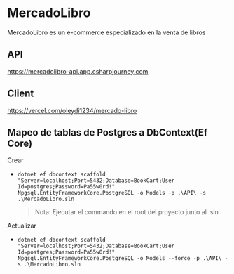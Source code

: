 # MercadoLibro
MercadoLibro es un e-commerce especializado en la venta de libros

## API
https://mercadolibro-api.app.csharpjourney.com
## Client
https://vercel.com/oleydi1234/mercado-libro

## Mapeo de tablas de Postgres a DbContext(Ef Core)
Crear 
- `dotnet ef dbcontext scaffold "Server=localhost;Port=5432;Database=BookCart;User Id=postgres;Password=Pa55w0rd!" Npgsql.EntityFrameworkCore.PostgreSQL -o Models -p .\API\ -s .\MercadoLibro.sln`
  >Nota: Ejecutar el commando en el root del proyecto junto al .sln
  
Actualizar
- `dotnet ef dbcontext scaffold "Server=localhost;Port=5432;Database=BookCart;User Id=postgres;Password=Pa55w0rd!" Npgsql.EntityFrameworkCore.PostgreSQL -o Models --force -p .\API\ -s .\MercadoLibro.sln`
